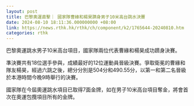 ```yaml
---
layout: post
title: 巴黎奧運直擊｜ 國家隊曹緣和楊昊躋身男子10米高台跳水決賽
date: 2024-08-10 18:11:36.000000000 +08:00
link: https://news.rthk.hk/rthk/ch/component/k2/1765644-20240810.htm
categories: rthk
---
```


巴黎奧運跳水男子10米高台項目，國家隊兩位代表曹緣和楊昊成功躋身決賽。

準決賽共有18位選手參與，成績最好的12位運動員晉級決賽。爭取衛冕的曹緣和隊友楊昊，經過六跳之後，總分分別是504分和490.55分，以第一和第二名晉級於本港時間今晚9時舉行的決賽。

國家隊在今屆奧運跳水項目已取得7面金牌，如在男子10米高台項目奪金，將會首次在奧運包攬項目所有的金牌。
